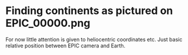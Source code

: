 # Finding continents as pictured on EPIC_00000.png

For now little attention is given to heliocentric coordinates etc. Just basic relative position between EPIC camera and Earth.
